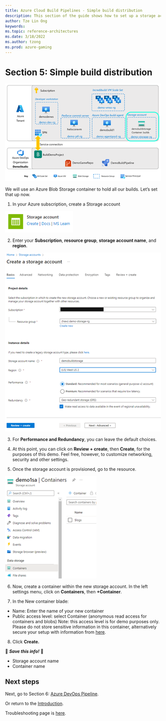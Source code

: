 ```yaml
---
title: Azure Cloud Build Pipelines - Simple build distribution
description: This section of the guide shows how to set up a storage account for build distribution. This is part 6 of an 8 part series.
author: Tze Lin Ong
keywords: 
ms.topic: reference-architectures
ms.date: 3/18/2022
ms.author: tzong
ms.prod: azure-gaming
---
```

# Section 5: Simple build distribution

[![Azure Cloud Build Section 5 Overview](media/cloud-build-pipeline/acb5-dist/acb5-roadmap.png)](media/cloud-build-pipeline/acb5-dist/acb5-roadmap.png)

We will use an Azure Blob Storage container to hold all our builds. Let’s set that up now.

1.	In your Azure subscription, create a Storage account

[![Storage Account](media/cloud-build-pipeline/acb5-dist/storageaccount.png)](media/cloud-build-pipeline/acb5-dist/storageaccount.png)

2.	Enter your **Subscription**, **resource group**, **storage account name**, and **region**.

[![Create Storage Account 1](media/cloud-build-pipeline/acb5-dist/createstorageaccount1.png)](media/cloud-build-pipeline/acb5-dist/createstorageaccount1.png)

3.	For **Performance and Redundancy**, you can leave the default choices.

4.	At this point, you can click on **Review + create**, then **Create**, for the purposes of this demo. Feel free, however, to customize networking, security and other settings.

5.	Once the storage account is provisioned, go to the resource. 

[![Create Storage Account 2](media/cloud-build-pipeline/acb5-dist/createstorageaccount2.png)](media/cloud-build-pipeline/acb5-dist/createstorageaccount2.png)

6.	Now, create a container within the new storage account. In the left settings menu, click on **Containers**, then **+Container**.

7.	In the New container blade:
- Name: Enter the name of your new container 
- Public access level: select Container (anonymous read access for containers and blobs)
  Note: this access level is for demo purposes only. Please do not store sensitive information in this container, alternatively secure your setup with information from [here](https://docs.microsoft.com/azure/architecture/framework/services/storage/storage-accounts/security).

8.	Click **Create.**


:pencil: ***Save this info!*** :pencil:
-	Storage account name
-	Container name


## Next steps

Next, go to Section 6: [Azure DevOps Pipeline](./azurecloudbuilds-6-azdopipeline.md).

Or return to the [Introduction](./azurecloudbuilds-0-intro.md).

Troubleshooting page is [here](./azurecloudbuilds-9-troubleshooting.md).
